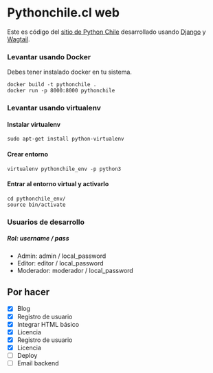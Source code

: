 Pythonchile.cl web
=======

Este es código del [sitio de Python Chile](http://pythonchile.cl) desarrollado usando [Django](https://www.djangoproject.com/) y [Wagtail](https://wagtail.io/).

### Levantar usando Docker
Debes tener instalado docker en tu sistema.
```
docker build -t pythonchile .
docker run -p 8000:8000 pythonchile
```

### Levantar usando virtualenv
#### Instalar virtualenv
```
sudo apt-get install python-virtualenv
```

#### Crear entorno
```
virtualenv pythonchile_env -p python3
```

#### Entrar al entorno virtual y activarlo
```
cd pythonchile_env/
source bin/activate
```

### Usuarios de desarrollo
##### Rol: username / pass

- Admin: admin / local_password
- Editor: editor / local_password
- Moderador: moderador / local_password


## Por hacer
- [x] Blog
- [x] Registro de usuario
- [x] Integrar HTML básico
- [x] Licencia
- [x] Registro de usuario
- [x] Licencia
- [ ] Deploy
- [ ] Email backend